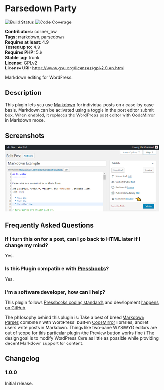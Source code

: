 # Parsedown Party

[![Build Status](https://travis-ci.org/connerbw/parsedownparty.svg?branch=master)](https://travis-ci.org/connerbw/parsedownparty) [![Code Coverage](https://codecov.io/gh/connerbw/parsedownparty/branch/master/graph/badge.svg)](https://codecov.io/gh/connerbw/parsedownparty) 

**Contributors:** conner_bw  
**Tags:** markdown, parsedown  
**Requires at least:** 4.9  
**Tested up to:** 4.9  
**Requires PHP:** 5.6  
**Stable tag:** trunk  
**License:** GPLv2  
**License URI:** https://www.gnu.org/licenses/gpl-2.0.en.html

Markdown editing for WordPress.  

## Description 

This plugin lets you use [Markdown](https://github.com/erusev/parsedown) for individual posts on a case-by-case basis. Markdown can be activated using a toggle in the post editor
submit box. When enabled, it replaces the WordPress post editor with [CodeMirror](https://make.wordpress.org/core/2017/10/22/code-editing-improvements-in-wordpress-4-9/) in
Markdown mode.

## Screenshots 

![Screenshot 1](screenshot-1.png "Parsedown Party in the post editor.")


## Frequently Asked Questions 


### If I turn this on for a post, can I go back to HTML later if I change my mind? 

Yes.


### Is this Plugin compatible with [Pressbooks](https://pressbooks.org/)? 

Yes.


### I'm a software developer, how can I help? 

This plugin follows [Pressbooks coding standards](https://docs.pressbooks.org/coding-standards/) and development [happens on GitHub](https://github.com/connerbw/parsedownparty).

The philosophy behind this plugin is: Take a best of breed [Markdown Parser](https://github.com/erusev/parsedown), combine it with WordPress' built-in [CodeMirror](https://make.wordpress.org/core/2017/10/22/code-editing-improvements-in-wordpress-4-9/)
libraries, and let users write posts in Markdown. Things like two-pane WYSIWYG editors are out of scope for this particular plugin (the Preview button works fine.) The design goal
is to modify WordPress Core as little as possible while providing decent Markdown support for content.


## Changelog 


### 1.0.0  
Initial release.

